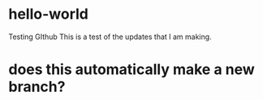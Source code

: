 # hello-world
Testing GIthub
This is a test of the updates that I am making. 
# does this automatically make a new branch?
